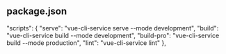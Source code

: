 ## package.json
"scripts": {
    "serve": "vue-cli-service serve --mode development",
    "build": "vue-cli-service build --mode development",
    "build-pro": "vue-cli-service build --mode production",
    "lint": "vue-cli-service lint"
  },